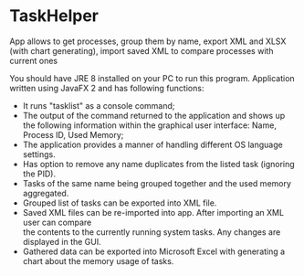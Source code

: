 # TaskHelper
App allows to get processes, group them by name, export XML and XLSX (with chart generating), import saved XML to compare processes with current ones

You should have JRE 8 installed on your PC to run this program.
Application written using JavaFX 2 and has following functions:
- It runs "tasklist" as a console command;
- The output of the command returned to the application and shows up the following information within the graphical user interface: Name, Process ID, Used Memory;
- The application provides a manner of handling different OS language settings.
- Has option to remove any name duplicates from the listed task (ignoring the PID).
- Tasks of the same name being grouped together and the used memory aggregated.
- Grouped list of tasks can be exported into XML file.
- Saved XML files can be re-imported into app. After importing an XML user can compare <br>the contents to the currently running system tasks. Any changes are displayed in the GUI.
- Gathered data can be exported into Microsoft Excel with generating a chart about the memory usage of tasks.
